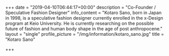 +++
date = "2019-04-10T06:44:17+00:00"
description = "Co-Founder / Speculative Fashion Designer"
info_content = "Kotaro Sano, born in Japan in 1998, is a speculative fashion designer currently enrolled in the x-Design program at Keio University. He is currently researching on the possible future of fashion and human body shape in the age of post anthropocene."
layout = "single"
profile_picture = "/img/information/kotaro_sano.jpg"
title = "Kotaro Sano"

+++
